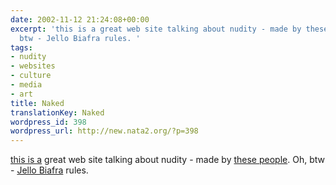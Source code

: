 ```yaml
---
date: 2002-11-12 21:24:08+00:00
excerpt: 'this is a great web site talking about nudity - made by these people. Oh,
  btw - Jello Biafra rules. '
tags:
- nudity
- websites
- culture
- media
- art
title: Naked
translationKey: Naked
wordpress_id: 398
wordpress_url: http://new.nata2.org/?p=398
---
```


<a href="http://120seconds.com/features/011207_naked/011207_naked.html">this is a</a> great web site talking about nudity - made by <a href="http://120seconds.com/index.cfm">these people</a>. Oh, btw - <a href="http://120seconds.com/features/020419_biafra/feature/index.html">Jello Biafra</a> rules.